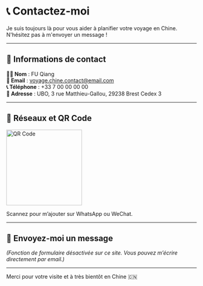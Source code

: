 # 📞 Contactez-moi

Je suis toujours là pour vous aider à planifier votre voyage en Chine.  
N'hésitez pas à m'envoyer un message !

---

## 👤 Informations de contact

**👨‍💼 Nom** : FU Qiang  
**📧 Email** : voyage.chine.contact@email.com  
**📞 Téléphone** : +33 7 00 00 00 00  
**📍 Adresse** : UBO, 3 rue Matthieu-Gallou, 29238 Brest Cedex 3  

---

## 💬 Réseaux et QR Code

<img width="200" alt="QR Code" src="https://github.com/user-attachments/assets/5376c76e-0da4-42f2-a802-09611626f08e" />

Scannez pour m’ajouter sur WhatsApp ou WeChat.

---

## 📨 Envoyez-moi un message

*(Fonction de formulaire désactivée sur ce site. Vous pouvez m’écrire directement par email.)*

---

Merci pour votre visite et à très bientôt en Chine 🇨🇳

